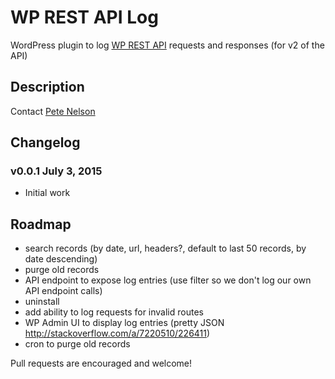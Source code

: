 # WP REST API Log

WordPress plugin to log [WP REST API](http://wp-api.org/) requests and responses (for v2 of the API)

## Description

Contact [Pete Nelson](https://twitter.com/gungeekatx)

## Changelog

### v0.0.1 July 3, 2015
- Initial work

## Roadmap

- search records (by date, url, headers?, default to last 50 records, by date descending)
- purge old records
- API endpoint to expose log entries (use filter so we don't log our own API endpoint calls)
- uninstall
- add ability to log requests for invalid routes
- WP Admin UI to display log entries (pretty JSON http://stackoverflow.com/a/7220510/226411)
- cron to purge old records

Pull requests are encouraged and welcome!



